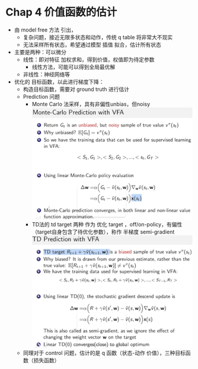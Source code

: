 # Chap 4 价值函数的估计

- 由 model free 方法 引出，
    - 复杂问题，接近无限多状态和动作，传统 q table 将非常大不现实
    - 无法采样所有状态，希望通过模型 插值 拟合，估计所有状态
- 主要是两种：可以微分
    - 线性：即对特征 加权求和，得到价值，权值即为待定参数
        - 线性方法，可能可以得到全局最优解
    - 非线性：神经网络等
- 优化的 目标函数，以此进行梯度下降：
    - 构造目标函数，需要对 ground truth 进行估计
    - Prediction 问题
        - Monte Carlo 法采样，具有非偏性unbias，但noisy
        ![](images/2022-02-25-20-27-25.png)
        - TD法的 td target 两种 作为 优化 target ，off/on-policy，有偏性（target自身包含了待优化参数），称作 半梯度 semi-gradient
        ![](images/2022-02-25-20-27-41.png)
    - 同理对于 control 问题，估计的是 q 函数（状态-动作 价值），三种目标函数（损失函数）
    

